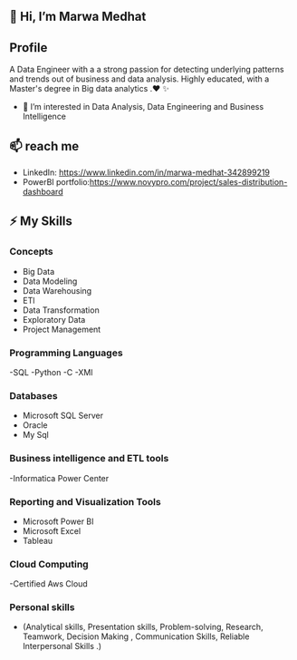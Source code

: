 ## 👋 Hi, I’m Marwa Medhat 

## Profile
A Data Engineer  with a a strong passion for detecting underlying patterns and trends out of business and data analysis. Highly educated, with a Master's degree in Big data analytics .♥ ✨

- 👀 I’m interested in Data Analysis, Data Engineering and  Business Intelligence

## 📫 reach me
  - LinkedIn: https://www.linkedin.com/in/marwa-medhat-342899219
  - PowerBI portfolio:https://www.novypro.com/project/sales-distribution-dashboard
## ⚡ My Skills
### Concepts 
  - Big Data 
  - Data Modeling
  - Data Warehousing 
  - ETl 
  - Data Transformation
  - Exploratory Data
  - Project Management
### Programming Languages
  -SQL  -Python  -C   -XMl  
### Databases
  - Microsoft SQL Server
  - Oracle
  - My Sql 
### Business intelligence and ETL tools 
  -Informatica Power Center
### Reporting and Visualization Tools 
  - Microsoft Power BI
  - Microsoft Excel
  - Tableau
### Cloud Computing 
 -Certified Aws Cloud 
### Personal skills 
- (Analytical skills, Presentation skills, Problem-solving, Research, Teamwork, Decision Making , Communication Skills, Reliable Interpersonal Skills .)
